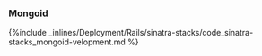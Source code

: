 <!-- usedin: [ _rails/deployment] - post: -->


### Mongoid



{%include _inlines/Deployment/Rails/sinatra-stacks/code_sinatra-stacks_mongoid-velopment.md %}




